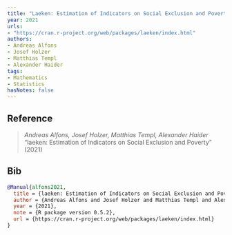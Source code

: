 ```yaml
---
title: "Laeken: Estimation of Indicators on Social Exclusion and Poverty"
year: 2021
urls:
- "https://cran.r-project.org/web/packages/laeken/index.html"
authors:
- Andreas Alfons
- Josef Holzer
- Matthias Templ
- Alexander Haider
tags:
- Mathematics
- Statistics
hasNotes: false
---
```


## Reference

> <i>Andreas Alfons, Josef Holzer, Matthias Templ, Alexander Haider</i> “laeken: Estimation of Indicators on Social Exclusion and Poverty” (2021) 

## Bib

```bib
@Manual{alfons2021,
  title = {laeken: Estimation of Indicators on Social Exclusion and Poverty},
  author = {Andreas Alfons and Josef Holzer and Matthias Templ and Alexander Haider},
  year = {2021},
  note = {R package version 0.5.2},
  url = {https://cran.r-project.org/web/packages/laeken/index.html}
}
```
